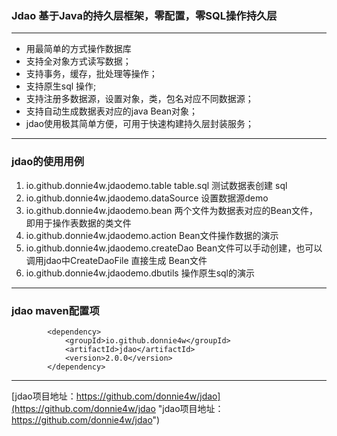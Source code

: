 ###  Jdao  基于Java的持久层框架，零配置，零SQL操作持久层

------------

- 用最简单的方式操作数据库
- 支持全对象方式读写数据；
- 支持事务，缓存，批处理等操作；
- 支持原生sql 操作;
- 支持注册多数据源，设置对象，类，包名对应不同数据源；
- 支持自动生成数据表对应的java Bean对象；
- jdao使用极其简单方便，可用于快速构建持久层封装服务；

------------

###  jdao的使用用例

1. io.github.donnie4w.jdaodemo.table   table.sql  测试数据表创建 sql
2. io.github.donnie4w.jdaodemo.dataSource 设置数据源demo
3. io.github.donnie4w.jdaodemo.bean  两个文件为数据表对应的Bean文件，即用于操作表数据的类文件
4. io.github.donnie4w.jdaodemo.action  Bean文件操作数据的演示
5. io.github.donnie4w.jdaodemo.createDao  Bean文件可以手动创建，也可以调用jdao中CreateDaoFile 直接生成 Bean文件
6. io.github.donnie4w.jdaodemo.dbutils 操作原生sql的演示

------------

###  jdao maven配置项
			<dependency>
				<groupId>io.github.donnie4w</groupId>
				<artifactId>jdao</artifactId>
				<version>2.0.0</version>
			</dependency>

------------

[jdao项目地址：https://github.com/donnie4w/jdao](https://github.com/donnie4w/jdao "jdao项目地址：https://github.com/donnie4w/jdao")